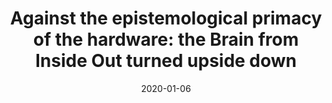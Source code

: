 ---
title: "Against the epistemological primacy of the hardware: the Brain from Inside Out turned upside down"
collection: publications
permalink: /publication/2020_against-the-epistemological-primacy-of-the-hardwar
date: 2020-01-06
year: 2020
venue: 'eNeuro'
authors: 'Poeppel D, Adolfi F'
number: '169'
citation: 'Poeppel D, Adolfi F (2020). Against the epistemological primacy of the hardware: the Brain from Inside Out turned upside down. eNeuro.'
category: 'article'
---